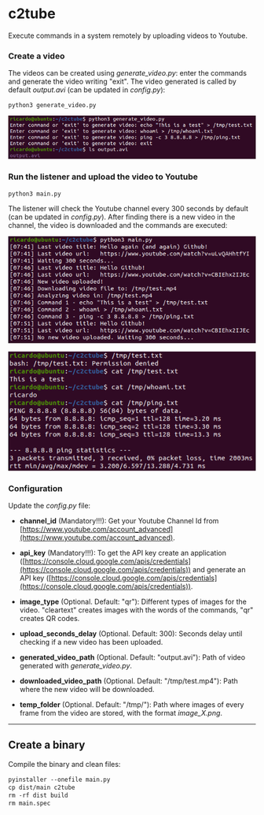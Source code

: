 # c2tube

Execute commands in a system remotely by uploading videos to Youtube.

### Create a video

The videos can be created using *generate_video.py*: enter the commands and generate the video writing "exit". The video generated is called by default *output.avi* (can be updated in *config.py*): 

```
python3 generate_video.py
```

![img1](images/image1.png)


### Run the listener and upload the video to Youtube

```
python3 main.py
```

The listener will check the Youtube channel every 300 seconds by default (can be updated in *config.py*). After finding there is a new video in the channel, the video is downloaded and the commands are executed:

![img2](images/image2.png)

![img3](images/image3.png)


### Configuration

Update the *config.py* file:

- **channel_id** (Mandatory!!!): Get your Youtube Channel Id from [https://www.youtube.com/account_advanced](https://www.youtube.com/account_advanced).

- **api_key** (Mandatory!!!): To get the API key create an application ([https://console.cloud.google.com/apis/credentials](https://console.cloud.google.com/apis/credentials)) and generate an API key ([https://console.cloud.google.com/apis/credentials](https://console.cloud.google.com/apis/credentials)).

- **image_type** (Optional. Default: "qr"): Different types of images for the video. "cleartext" creates images with the words of the commands, "qr" creates QR codes.

- **upload_seconds_delay** (Optional. Default: 300): Seconds delay until checking if a new video has been uploaded.

- **generated_video_path** (Optional. Default: "output.avi"): Path of video generated with *generate_video.py*.

- **downloaded_video_path** (Optional. Default: "/tmp/test.mp4"): Path where the new video will be downloaded.

- **temp_folder** (Optional. Default: "/tmp/"): Path where images of every frame from the video are stored, with the format *image_*X*.png*.


--------------------------------------------------------------------------------------

## Create a binary


Compile the binary and clean files:

```
pyinstaller --onefile main.py
cp dist/main c2tube
rm -rf dist build
rm main.spec
```